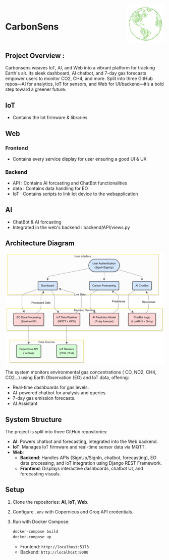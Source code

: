 <div style="display: flex; justify-content: space-between; align-items: center;">
  <h1>CarbonSens </h1>
  <img src="./Web//images/Logo.png" alt="Project Logo" width="120"/>
</div>

## Project Overview :

Carbonsens weaves IoT, AI, and Web into a vibrant platform for tracking Earth's air. Its sleek dashboard, AI chatbot, and 7-day gas forecasts empower users to monitor CO2, CH4, and more. Split into three GitHub repos—AI for analytics, IoT for sensors, and Web for UI/backend—it’s a bold step toward a greener future.



## IoT
  - Contains the Iot firmware & libraries
## Web
### Frontend
  - Contains every service display for user ensuring a good UI & UX
### Backend
  - API : Contains AI forcasting and ChatBot functionalities
  - data : Contains data handling for EO
  - IoT : Contains scripts to link Iot device to the webapplication
## AI
  - ChatBot & AI forcasting 
  - Integrated in the web's backend : backend/API/views.py


## Architecture Diagram

![Architecture Diagram](Web/images/MermaidGraph.png)

The system monitors environmental gas concentrations ( CO, NO2, CH4, CO2...) using Earth Observation (EO) and IoT data, offering:

- Real-time dashboards for gas levels.
- AI-powered chatbot for analysis and queries.
- 7-day gas emission forecasts.
- AI Assistant

## System Structure

The project is split into three GitHub repositories:

- **AI**: Powers chatbot and forecasting, integrated into the Web backend.
- **IoT**: Manages IoT firmware and real-time sensor data via MQTT.
- **Web**:
  - **Backend**: Handles APIs (SignUp/SignIn, chatbot, forecasting), EO data processing, and IoT integration using Django REST Framework.
  - **Frontend**: Displays interactive dashboards, chatbot UI, and forecasting visuals.

## Setup

1. Clone the repositories: **AI**, **IoT**, **Web**.

2. Configure `.env` with Copernicus and Groq API credentials.

3. Run with Docker Compose:

   ```bash
   docker-compose build
   docker-compose up
   ```

   - Frontend: `http://localhost:5173`
   - Backend: `http://localhost:8000`
